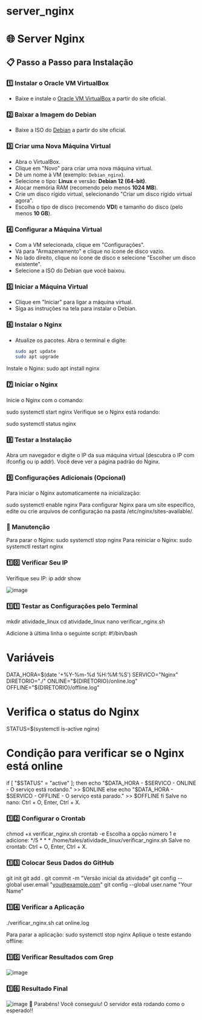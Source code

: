 # server_nginx
# 🌐 Server Nginx

## 📋 Passo a Passo para Instalação

### 1️⃣ Instalar o Oracle VM VirtualBox
- Baixe e instale o [Oracle VM VirtualBox](https://www.virtualbox.org/) a partir do site oficial.

### 2️⃣ Baixar a Imagem do Debian
- Baixe a ISO do [Debian](https://www.debian.org/) a partir do site oficial.

### 3️⃣ Criar uma Nova Máquina Virtual
- Abra o VirtualBox.
- Clique em "Novo" para criar uma nova máquina virtual.
- Dê um nome à VM (exemplo: `Debian_nginx`).
- Selecione o tipo: **Linux** e versão: **Debian 12 (64-bit)**.
- Alocar memória RAM (recomendo pelo menos **1024 MB**).
- Crie um disco rígido virtual, selecionando "Criar um disco rígido virtual agora".
- Escolha o tipo de disco (recomendo **VDI**) e tamanho do disco (pelo menos **10 GB**).

### 4️⃣ Configurar a Máquina Virtual
- Com a VM selecionada, clique em "Configurações".
- Vá para "Armazenamento" e clique no ícone de disco vazio.
- No lado direito, clique no ícone de disco e selecione "Escolher um disco existente".
- Selecione a ISO do Debian que você baixou.

### 5️⃣ Iniciar a Máquina Virtual
- Clique em "Iniciar" para ligar a máquina virtual.
- Siga as instruções na tela para instalar o Debian. 

### 6️⃣ Instalar o Nginx
- Atualize os pacotes. Abra o terminal e digite:
  ```bash
  sudo apt update
  sudo apt upgrade
Instale o Nginx:
sudo apt install nginx

### 7️⃣ Iniciar o Nginx
Inicie o Nginx com o comando:

sudo systemctl start nginx
Verifique se o Nginx está rodando:

sudo systemctl status nginx

### 8️⃣ Testar a Instalação
Abra um navegador e digite o IP da sua máquina virtual (descubra o IP com ifconfig ou ip addr). Você deve ver a página padrão do Nginx.

### 9️⃣ Configurações Adicionais (Opcional)
Para iniciar o Nginx automaticamente na inicialização:

sudo systemctl enable nginx
Para configurar Nginx para um site específico, edite ou crie arquivos de configuração na pasta /etc/nginx/sites-available/.

### 🔧 Manutenção
Para parar o Nginx:
sudo systemctl stop nginx
Para reiniciar o Nginx:
sudo systemctl restart nginx

### 1️⃣0️⃣ Verificar Seu IP
Verifique seu IP:
ip addr show

![image](https://github.com/user-attachments/assets/ac0d746a-747b-43d7-96f9-dec2a4ef9254)

### 1️⃣1️⃣ Testar as Configurações pelo Terminal
mkdir atividade_linux
cd atividade_linux
nano verificar_nginx.sh

Adicione à última linha o seguinte script:
#!/bin/bash
# Variáveis
DATA_HORA=$(date '+%Y-%m-%d %H:%M:%S')
SERVICO="Nginx"
DIRETORIO="./"
ONLINE="${DIRETORIO}/online.log"
OFFLINE="${DIRETORIO}/offline.log"

# Verifica o status do Nginx
STATUS=$(systemctl is-active nginx)

# Condição para verificar se o Nginx está online
if [ "$STATUS" = "active" ]; then
    echo "$DATA_HORA - $SERVICO - ONLINE - O serviço está rodando." >> $ONLINE
else
    echo "$DATA_HORA - $SERVICO - OFFLINE - O serviço está parado." >> $OFFLINE
fi
Salve no nano: Ctrl + O, Enter, Ctrl + X.
### 1️⃣2️⃣ Configurar o Crontab
chmod +x verificar_nginx.sh
crontab -e
Escolha a opção número 1 e adicione:
*/5 * * * /home/tales/atividade_linux/verificar_nginx.sh
Salve no crontab: Ctrl + O, Enter, Ctrl + X.
### 1️⃣3️⃣ Colocar Seus Dados do GitHub
git init
git add .
git commit -m "Versão inicial da atividade"
git config --global user.email "you@example.com"
git config --global user.name "Your Name"
### 1️⃣4️⃣ Verificar a Aplicação
./verificar_nginx.sh
cat online.log

Para parar a aplicação:
sudo systemctl stop nginx
Aplique o teste estando offline:
### 1️⃣5️⃣ Verificar Resultados com Grep

![image](https://github.com/user-attachments/assets/887a8a59-2057-4311-8203-955d49450b4d)

### 1️⃣6️⃣ Resultado Final
![image](https://github.com/user-attachments/assets/03dbd9d7-702a-444b-a8f8-620b56e8f4dc)
🎉 Parabéns!
Você conseguiu! O servidor está rodando como o esperado!!
